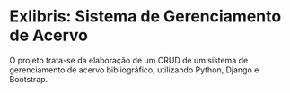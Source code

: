 # Exlibris: Sistema de Gerenciamento de Acervo
O projeto trata-se da elaboração de um CRUD de um sistema de gerenciamento de acervo bibliográfico, utilizando Python, Django e Bootstrap.

